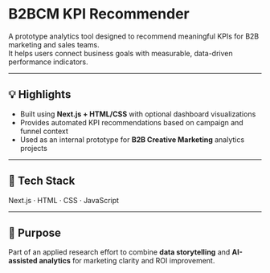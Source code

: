 # B2BCM KPI Recommender

A prototype analytics tool designed to recommend meaningful KPIs for B2B marketing and sales teams.  
It helps users connect business goals with measurable, data-driven performance indicators.

---

## 💡 Highlights
- Built using **Next.js + HTML/CSS** with optional dashboard visualizations  
- Provides automated KPI recommendations based on campaign and funnel context  
- Used as an internal prototype for **B2B Creative Marketing** analytics projects

---

## 🧰 Tech Stack
Next.js · HTML · CSS · JavaScript

---

## 🎯 Purpose
Part of an applied research effort to combine **data storytelling** and **AI-assisted analytics** for marketing clarity and ROI improvement.
